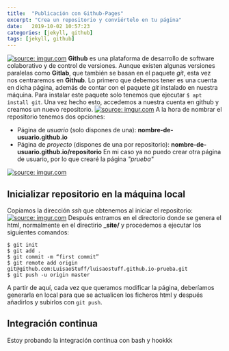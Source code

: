 ```yaml
---
title:  "Publicación con Github-Pages"
excerpt: "Crea un repositorio y conviértelo en tu página"
date:   2019-10-02 10:57:23
categories: [jekyll, github]
tags: [jekyll, github]
---
```

<a href="https://imgur.com/DIYxa6F"><img src="https://imgur.com/DIYxa6F.png" title="source: imgur.com" /></a>
**Github** es una plataforma de desarrollo de software colaborativo y de control de versiones. Aunque existen algunas versiones paralelas como **Gitlab**, que también se basan en el paquete *git*, esta vez nos centraremos en **Github**.
Lo primero que debemos tener es una cuenta en dicha página, además de contar con el paquete *git* instalado en nuestra máquina. Para instalar este paquete solo tenemos que ejecutar `$ apt install git`. Una vez hecho esto, accedemos a nuestra cuenta en github y creamos un nuevo repositorio.
<a href="https://imgur.com/dYfEZq8"><img src="https://imgur.com/dYfEZq8.png" title="source: imgur.com" /></a>
A la hora de nombrar el repositorio tenemos dos opciones:
* Página de *usuario* (solo dispones de una): **nombre-de-usuario.github.io**
* Página de *proyecto* (dispones de una por repositorio): **nombre-de-usuario.github.io/repositorio**
En mi caso ya no puedo crear otra página de usuario, por lo que crearé la página *"prueba"*

<a href="https://imgur.com/s8KyXwu"><img src="https://imgur.com/s8KyXwu.png" title="source: imgur.com" /></a>

## Inicializar repositorio en la máquina local

Copiamos la dirección *ssh* que obtenemos al iniciar el repositorio:
<a href="https://imgur.com/mMNICQJ"><img src="https://imgur.com/mMNICQJ.png" title="source: imgur.com" /></a>
Después entramos en el directorio donde se genera el html, normalmente en el directirio **_site/** y procedemos a ejecutar los siguientes comandos:
```
$ git init
$ git add .
$ git commit -m “first commit”
$ git remote add origin git@github.com:LuisaoStuff/luisaostuff.github.io-prueba.git
$ git push -u origin master
```
A partir de aquí, cada vez que queramos modificar la página, deberíamos generarla en local para que se actualicen los ficheros html y después añadirlos y subirlos con `git push`.

## Integración continua

Estoy probando la integración contínua con bash y hookkk
